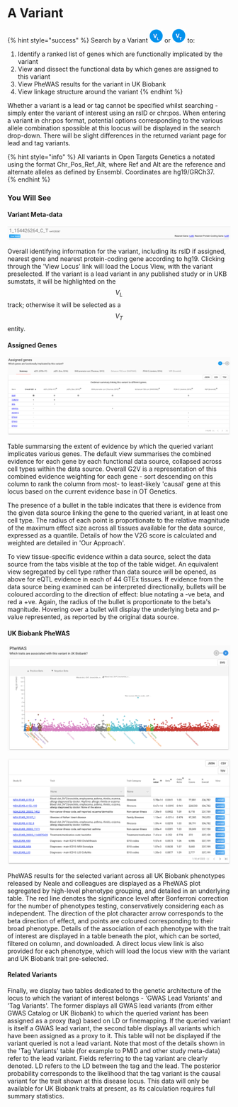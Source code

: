 # A Variant

{% hint style="success" %}
Search by a Variant ![](../.gitbook/assets/vl_30%20%281%29.png) or ![](../.gitbook/assets/vt_30.png) to:

1. Identify a ranked list of genes which are functionally implicated by the variant
2. View and dissect the functional data by which genes are assigned to this variant
3. View PheWAS results for the variant in UK Biobank
4. View linkage structure around the variant
{% endhint %}

Whether a variant is a lead or tag cannot be specified whilst searching - simply enter the variant of interest using an rsID or chr:pos.  When entering a variant in chr:pos format, potential options corresponding to the various allele combination spossible at this loocus will be displayed in the search drop-down.  There will be slight differences in the returned variant page for lead and tag variants.

{% hint style="info" %}
All variants in Open Targets Genetics a notated using the format Chr\_Pos\_Ref\_Alt, where Ref and Alt are the reference and alternate alleles as defined by Ensembl.  Coordinates are hg19/GRCh37.  
{% endhint %}

### You Will See

#### Variant Meta-data

![](../.gitbook/assets/screen-shot-2018-10-08-at-15.24.32.png)

Overall identifying information for the variant, including its rsID if assigned, nearest gene and nearest protein-coding gene according to hg19.  Clicking through the 'View Locus' link will load the Locus View, with the variant preselected.  If the variant is a lead variant in any published study or in UKB sumstats, it will be highlighted on the $$V_L$$ track; otherwise it will be selected as a $$V_T$$entity.  

#### Assigned Genes

![](../.gitbook/assets/screen-shot-2018-10-08-at-15.32.44.png)

Table summarsing the extent of evidence by which the queried variant implicates various genes.  The default view summarises the combined evidence for each gene by each functional data source, collapsed across cell types within the data source.  Overall G2V is a representation of this combined evidence weighting for each gene - sort descending on this column to rank the column from most- to least-likely 'causal' gene at this locus based on the current evidence base in OT Genetics.  

The presence of a bullet in the table indicates that there is evidence from the given data source linking the gene to the queried variant, in at least one cell type.  The radius of each point is proportionate to the relative magnitude of the maximum effect size across all tissues available for the data source, expressed as a quantile.  Details of how the V2G score is calculated and weighted are detailed in 'Our Approach'.

To view tissue-specific evidence within a data source, select the data source from the tabs visible at the top of the table widget.  An equivalent view segregated by cell type rather than data source will be opened, as above for eQTL evidence in each of 44 GTEx tissues.  If evidence from the data source being examined can be interpreted directionally, bullets will be coloured according to the direction of effect:  blue notating a -ve beta, and red a +ve.  Again, the radius of the bullet is proportionate to the beta's magnitude.  Hovering over a bullet will display the underlying beta and p-value represented, as reported by the original data source.  

#### UK Biobank PheWAS

![](../.gitbook/assets/screen-shot-2018-10-17-at-15.19.48.png)

![](../.gitbook/assets/screen-shot-2018-10-17-at-15.20.16.png)

PheWAS results for the selected variant across all UK Biobank phenotypes released by Neale and colleagues are displayed as a PheWAS plot segregated by high-level phenotype grouping, and detailed in an underlying table.  The red line denotes the significance level after Bonferroni correction for the number of phenotypes testing, conservatively considering each as independent.  The direction of the plot character arrow corresponds to the beta direction of effect, and points are coloured corresponding to their broad phenotype.  Details of the association of each phenotype with the trait of interest are displayed in a table beneath the plot, which can be sorted, filtered on column, and downloaded.  A direct locus view link is also provided for each phenotype, which will load the locus view with the variant and UK Biobank trait pre-selected.    

#### Related Variants

Finally, we display two tables dedicated to the genetic architecture of the locus to which the variant of interest belongs - 'GWAS Lead Variants' and 'Tag Variants'.  The former displays all GWAS lead variants \(from either GWAS Catalog or UK Biobank\) to which the queried variant has been assigned as a proxy \(tag\) based on LD or finemapping.  If the queried variant  is itself a GWAS lead variant, the second table displays all variants which have been assigned as a proxy to it.  This table will not be displayed if the variant queried is not a lead variant.  Note that most of the details shown in the 'Tag Variants' table \(for example to PMID and other study meta-data\) refer to the lead variant.  Fields referring to the tag variant are clearly denoted.  LD refers to the LD between the tag and the lead.  The posterior probability corresponds to the likelihood that the tag variant is the causal variant for the trait shown at this disease locus.  This data will only be available for UK Biobank traits at present, as its calculation requires full summary statistics.     


